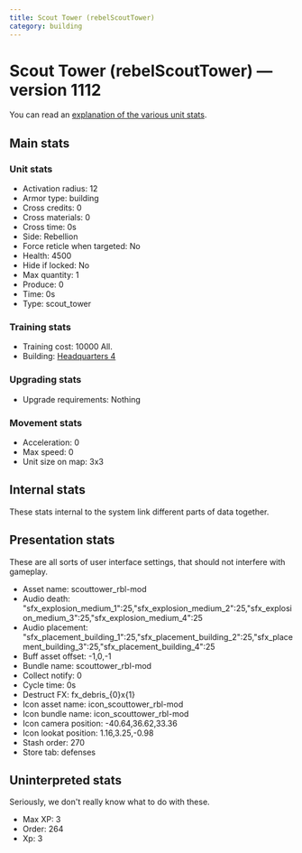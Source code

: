 ```yaml
---
title: Scout Tower (rebelScoutTower)
category: building
---
```


# Scout Tower (rebelScoutTower) — version 1112

You can read an [explanation  of the various unit stats](unitexplained.md).

## Main stats

### Unit stats

  * Activation radius: 12
  * Armor type: building
  * Cross credits: 0
  * Cross materials: 0
  * Cross time: 0s
  * Side: Rebellion
  * Force reticle when targeted: No
  * Health: 4500
  * Hide if locked: No
  * Max quantity: 1
  * Produce: 0
  * Time: 0s
  * Type: scout_tower

### Training stats

  * Training cost: 10000 All.
  * Building: [Headquarters 4](rebelHQ.html)

### Upgrading stats

  * Upgrade requirements: Nothing

### Movement stats

  * Acceleration: 0
  * Max speed: 0
  * Unit size on map: 3x3

## Internal stats

These stats internal to the system link different parts of data together.


## Presentation stats

These are all sorts of user interface settings, that should not interfere with gameplay.

  * Asset name: scouttower_rbl-mod
  * Audio death: "sfx_explosion_medium_1":25,"sfx_explosion_medium_2":25,"sfx_explosion_medium_3":25,"sfx_explosion_medium_4":25
  * Audio placement: "sfx_placement_building_1":25,"sfx_placement_building_2":25,"sfx_placement_building_3":25,"sfx_placement_building_4":25
  * Buff asset offset: -1,0,-1
  * Bundle name: scouttower_rbl-mod
  * Collect notify: 0
  * Cycle time: 0s
  * Destruct FX: fx_debris_{0}x{1}
  * Icon asset name: icon_scouttower_rbl-mod
  * Icon bundle name: icon_scouttower_rbl-mod
  * Icon camera position: -40.64,36.62,33.36
  * Icon lookat position: 1.16,3.25,-0.98
  * Stash order: 270
  * Store tab: defenses

## Uninterpreted stats

Seriously, we don't really know what to do with these.

  * Max XP: 3
  * Order: 264
  * Xp: 3

